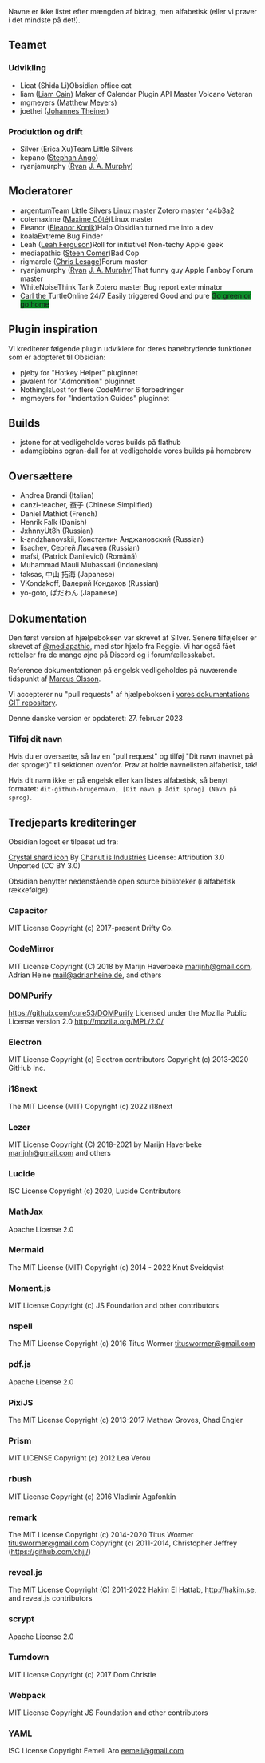 Navne er ikke listet efter mængden af bidrag, men alfabetisk (eller vi prøver i det mindste på det!).

## Teamet

### Udvikling

- Licat (Shida Li)<span class='flair mod-pop'>Obsidian office cat</span>
- liam ([Liam Cain](https://liamca.in/)) <span class='flair mod-pop'>Maker of Calendar</span> <span class='flair mod-pop'>Plugin API Master</span> <span class='flair mod-pop'>Volcano Veteran</span>
- mgmeyers ([Matthew Meyers](https://matthewmeye.rs/))
- joethei ([Johannes Theiner](https://joethei.xyz/))

### Produktion og drift

- Silver (Erica Xu)<span class='flair mod-pop'>Team Little Silvers</span>
- kepano ([Stephan Ango](https://stephanango.com/))
- ryanjamurphy ([Ryan](https://fulcra.design/) [J. A. Murphy](https://axle.design/))

## Moderatorer

- argentum<span class='flair mod-pop'>Team Little Silvers</span> <span class='flair mod-pop'>Linux master</span> <span class='flair mod-pop'>Zotero master</span> ^a4b3a2
- cotemaxime ([Maxime Côté](https://www.maximecote.me/))<span class='flair mod-pop'>Linux master</span>
- Eleanor ([Eleanor Konik](https://eleanorkonik.com))<span class='flair mod-pop'>Halp Obsidian turned me into a dev</span>
- koala<span class='flair mod-pop'>Extreme Bug Finder</span>
- Leah ([Leah Ferguson](http://leahferguson.com))<span class='flair mod-pop'>Roll for initiative!</span> <span class='flair mod-pop'>Non-techy Apple geek</span>
- mediapathic ([Steen Comer](http://mediapathic.net/))<span class='flair mod-pop'>Bad Cop</span>
- rigmarole ([Chris Lesage](http://rigmarolestudio.com))<span class='flair mod-pop'>Forum master</span>
- ryanjamurphy ([Ryan](https://fulcra.design/) [J. A. Murphy](https://axle.design/))<span class='flair mod-pop'>That funny guy</span> <span class='flair mod-pop'>Apple Fanboy</span> <span class='flair mod-pop'>Forum master</span>
- WhiteNoise<span class='flair mod-pop'>Think Tank</span> <span class='flair mod-pop'>Zotero master</span> <span class='flair mod-pop'>Bug report exterminator</span>
- Carl the Turtle<span class='flair mod-pop'>Online 24/7</span> <span class='flair mod-pop'>Easily triggered</span> <span class='flair mod-pop'>Good and pure</span> <span class='flair mod-pop' style='background-color:#0a8c28'>Go green or go home</span>

## Plugin inspiration

Vi krediterer følgende plugin udviklere for deres banebrydende funktioner som er adopteret til Obsidian:

- pjeby for "Hotkey Helper" pluginnet
- javalent for "Admonition" pluginnet
- NothingIsLost for flere CodeMirror 6 forbedringer
- mgmeyers for "Indentation Guides" pluginnet

## Builds

- jstone for at vedligeholde vores builds på flathub
- adamgibbins ogran-dall for at vedligeholde vores builds på homebrew

## Oversættere

- Andrea Brandi (Italian)
- canzi-teacher, 蚕子 (Chinese Simplified)
- Daniel Mathiot (French)
- Henrik Falk (Danish)
- JxhnnyUt8h (Russian)
- k-andzhanovskii, Константин Анджановский (Russian)
- lisachev, Сергей Лисачев (Russian)
- mafsi, (Patrick Danilevici) (Română)
- Muhammad Mauli Mubassari (Indonesian)
- taksas, 中山 拓海 (Japanese)
- VKondakoff, Валерий Кондаков (Russian)
- yo-goto, ぱだわん (Japanese)

## Dokumentation

Den først version af hjælpeboksen var skrevet af Silver. Senere tilføjelser er skrevet af [@mediapathic](http://mediapathic.net), med stor hjælp fra Reggie. Vi har også fået rettelser fra de mange øjne på Discord og i forumfællesskabet.

Reference dokumentationen på engelsk vedligeholdes på nuværende tidspunkt af [Marcus Olsson](https://marcus.se.net/).

Vi accepterer nu "pull requests" af hjælpeboksen i [vores dokumentations GIT repository](https://github.com/obsidianmd/obsidian-docs/).

Denne danske version er opdateret: 27. februar 2023

### Tilføj dit navn

Hvis du er oversætte, så lav en "pull request" og tilføj "Dit navn (navnet på det sproget)" til sektionen ovenfor. Prøv at holde navnelisten alfabetisk, tak!

Hvis dit navn ikke er på engelsk eller kan listes alfabetisk, så benyt formatet: `dit-github-brugernavn, [Dit navn p ådit sprog] (Navn på sprog)`.

## Tredjeparts krediteringer

Obsidian logoet er tilpaset ud fra:

[Crystal shard icon](https://icon-icons.com/icon/Crystal-Shard/88819)
By [Chanut is Industries](https://icon-icons.com/users/W52nHhY3W1VlvwyJTwS4d/icon-sets/ "Designer")
License: Attribution 3.0 Unported (CC BY 3.0)

Obsidian benytter nedenstående open source biblioteker (i alfabetisk rækkefølge):

### Capacitor

MIT License
Copyright (c) 2017-present Drifty Co.

### CodeMirror

MIT License
Copyright (C) 2018 by Marijn Haverbeke <marijnh@gmail.com>, Adrian Heine <mail@adrianheine.de>, and others

### DOMPurify

https://github.com/cure53/DOMPurify
Licensed under the Mozilla Public License version 2.0
http://mozilla.org/MPL/2.0/

### Electron

MIT License
Copyright (c) Electron contributors
Copyright (c) 2013-2020 GitHub Inc.

### i18next

The MIT License (MIT)
Copyright (c) 2022 i18next

### Lezer

MIT License
Copyright (C) 2018-2021 by Marijn Haverbeke <marijnh@gmail.com> and others

### Lucide

ISC License
Copyright (c) 2020, Lucide Contributors

### MathJax

Apache License 2.0

### Mermaid

The MIT License (MIT)
Copyright (c) 2014 - 2022 Knut Sveidqvist

### Moment.js

MIT License
Copyright (c) JS Foundation and other contributors

### nspell

The MIT License
Copyright (c) 2016 Titus Wormer <tituswormer@gmail.com>

### pdf.js

Apache License 2.0

### PixiJS

The MIT License
Copyright (c) 2013-2017 Mathew Groves, Chad Engler

### Prism

MIT LICENSE
Copyright (c) 2012 Lea Verou

### rbush

MIT License
Copyright (c) 2016 Vladimir Agafonkin

### remark

The MIT License
Copyright (c) 2014-2020 Titus Wormer <tituswormer@gmail.com>
Copyright (c) 2011-2014, Christopher Jeffrey (https://github.com/chjj/)

### reveal.js

The MIT License
Copyright (C) 2011-2022 Hakim El Hattab, http://hakim.se, and reveal.js contributors

### scrypt

Apache License 2.0

### Turndown

MIT License
Copyright (c) 2017 Dom Christie

### Webpack

MIT License
Copyright JS Foundation and other contributors

### YAML

ISC License
Copyright Eemeli Aro <eemeli@gmail.com>
